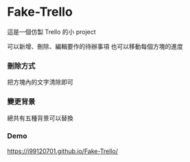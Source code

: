 # Fake-Trello

這是一個仿製 Trello 的小 project

可以新增、刪除、編輯要作的待辦事項
也可以移動每個方塊的進度

### 刪除方式

把方塊內的文字清除即可

### 變更背景

總共有五種背景可以替換

### Demo

https://j99120701.github.io/Fake-Trello/
